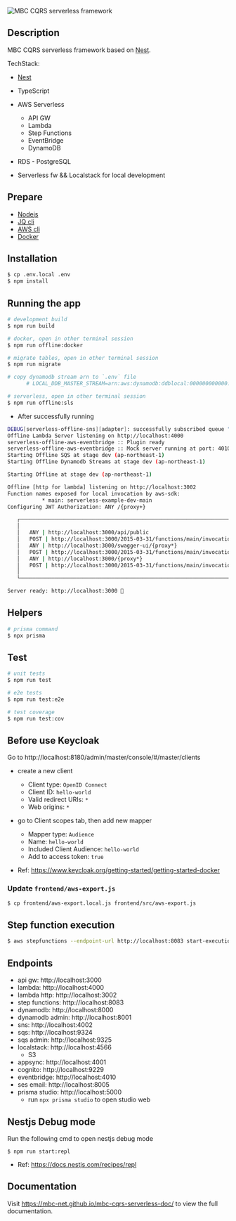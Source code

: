 ![MBC CQRS serverless framework](https://mbc-net.github.io/mbc-cqrs-serverless-doc/img/mbc-cqrs-serverless.png)
## Description

MBC CQRS serverless framework based on [Nest](https://github.com/nestjs/nest).

TechStack:

- [Nest](https://github/nestjs/nest)
- TypeScript
- AWS Serverless

  - API GW
  - Lambda
  - Step Functions
  - EventBridge
  - DynamoDB

- RDS - PostgreSQL
- Serverless fw && Localstack for local development

## Prepare

- [Nodejs](https://nodejs.org/en/download)
- [JQ cli](https://jqlang.github.io/jq/download/)
- [AWS cli](https://docs.aws.amazon.com/cli/latest/userguide/getting-started-install.html)
- [Docker](https://docs.docker.com/engine/install/)

## Installation

```bash
$ cp .env.local .env
$ npm install
```

## Running the app

```bash
# development build
$ npm run build

# docker, open in other terminal session
$ npm run offline:docker

# migrate tables, open in other terminal session
$ npm run migrate

# copy dynamodb stream arn to `.env` file
      # LOCAL_DDB_MASTER_STREAM=arn:aws:dynamodb:ddblocal:000000000000:table/local-demo-master-command/stream/2024-01-02T03:07:49.349

# serverless, open in other terminal session
$ npm run offline:sls
```

- After successfully running

```bash
DEBUG[serverless-offline-sns][adapter]: successfully subscribed queue "http://localhost:9324/101010101010/notification-queue" to topic: "arn:aws:sns:ap-northeast-1:101010101010:CqrsSnsTopic"
Offline Lambda Server listening on http://localhost:4000
serverless-offline-aws-eventbridge :: Plugin ready
serverless-offline-aws-eventbridge :: Mock server running at port: 4010
Starting Offline SQS at stage dev (ap-northeast-1)
Starting Offline Dynamodb Streams at stage dev (ap-northeast-1)

Starting Offline at stage dev (ap-northeast-1)

Offline [http for lambda] listening on http://localhost:3002
Function names exposed for local invocation by aws-sdk:
           * main: serverless-example-dev-main
Configuring JWT Authorization: ANY /{proxy+}

   ┌────────────────────────────────────────────────────────────────────────┐
   │                                                                        │
   │   ANY | http://localhost:3000/api/public                               │
   │   POST | http://localhost:3000/2015-03-31/functions/main/invocations   │
   │   ANY | http://localhost:3000/swagger-ui/{proxy*}                      │
   │   POST | http://localhost:3000/2015-03-31/functions/main/invocations   │
   │   ANY | http://localhost:3000/{proxy*}                                 │
   │   POST | http://localhost:3000/2015-03-31/functions/main/invocations   │
   │                                                                        │
   └────────────────────────────────────────────────────────────────────────┘

Server ready: http://localhost:3000 🚀

```

## Helpers

```bash
# prisma command
$ npx prisma
```

## Test

```bash
# unit tests
$ npm run test

# e2e tests
$ npm run test:e2e

# test coverage
$ npm run test:cov
```

## Before use Keycloak

Go to http://localhost:8180/admin/master/console/#/master/clients

- create a new client

  - Client type: `OpenID Connect`
  - Client ID: `hello-world`
  - Valid redirect URIs: `*`
  - Web origins: `*`

- go to Client scopes tab, then add new mapper

  - Mapper type: `Audience`
  - Name: `hello-world`
  - Included Client Audience: `hello-world`
  - Add to access token: `true`

- Ref: https://www.keycloak.org/getting-started/getting-started-docker

### Update `frontend/aws-export.js`

```bash
$ cp frontend/aws-export.local.js frontend/src/aws-export.js
```

## Step function execution

```bash
$ aws stepfunctions --endpoint-url http://localhost:8083 start-execution --state-machine-arn arn:aws:states:ap-northeast-1:101010101010:stateMachine:foo1
```

## Endpoints

- api gw: http://localhost:3000
- lambda: http://localhost:4000
- lambda http: http://localhost:3002
- step functions: http://localhost:8083
- dynamodb: http://localhost:8000
- dynamodb admin: http://localhost:8001
- sns: http://localhost:4002
- sqs: http://localhost:9324
- sqs admin: http://localhost:9325
- localstack: http://localhost:4566
  - S3
- appsync: http://localhost:4001
- cognito: http://localhost:9229
- eventbridge: http://localhost:4010
- ses email: http://localhost:8005
- prisma studio: http://localhost:5000
  - run `npx prisma studio` to open studio web

## Nestjs Debug mode

Run the following cmd to open nestjs debug mode

```
$ npm run start:repl
```

- Ref: https://docs.nestjs.com/recipes/repl

## Documentation
Visit https://mbc-net.github.io/mbc-cqrs-serverless-doc/ to view the full documentation.

